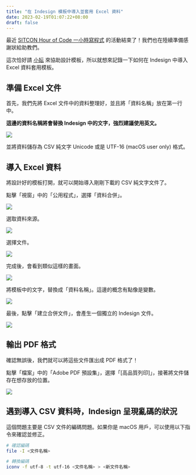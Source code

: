 ```yaml
---
title: "在 Indesign 模板中導入並套用 Excel 資料"
date: 2023-02-19T01:07:22+08:00
draft: false
---
```


最近 [SITCON Hour of Code 一小時寫程式](https://hackmd.io/@SITCON/2022-HoC) 的活動結束了！我們也在陸續準備感謝狀給助教們。

這次恰好請 [小妘](https://twitter.com/RuoyunLo) 來協助設計模板，所以就想來記錄一下如何在 Indesign 中導入 Excel 資料套用模板。

## 準備 Excel 文件

首先，我們先將 Excel 文件中的資料整理好，並且將「資料名稱」放在第一行中。

**這邊的資料名稱將會替換 Indesign 中的文字，強烈建議使用英文。**

![](https://i.imgur.com/7kVEsH4.png)

並將資料儲存為 CSV 純文字 Unicode 或是 UTF-16 (macOS user only) 格式。

## 導入 Excel 資料

將設計好的模板打開，就可以開始導入剛剛下載的 CSV 純文字文件了。

點擊「視窗」中的「公用程式」，選擇「資料合併」。

![](https://i.imgur.com/3M7BDl0.jpg)

選取資料來源。

![](https://i.imgur.com/C7EEvK0.jpg)

選擇文件。

![](https://i.imgur.com/Vz96C42.jpg)

完成後，會看到類似這樣的畫面。

![](https://i.imgur.com/v0tqGZu.jpg)

將模板中的文字，替換成「資料名稱」。這邊的概念有點像是變數。

![](https://i.imgur.com/5WceSwx.jpg)

最後，點擊「建立合併文件」，會產生一個獨立的 Indesign 文件。

![](https://i.imgur.com/IVb53xR.jpg)

## 輸出 PDF 格式

確認無誤後，我們就可以將這些文件匯出成 PDF 格式了！

點擊「檔案」中的「Adobe PDF 預設集」，選擇「[高品質列印]」，接著將文件儲存在想存放的位置。

![](https://i.imgur.com/2F1E7By.jpg)

## 遇到導入 CSV 資料時，Indesign 呈現亂碼的狀況

這個問題主要是 CSV 文件的編碼問題。如果你是 macOS 用戶，可以使用以下指令來確認並修正。

```bash
# 確認編碼
file -I <文件名稱>

# 轉換編碼
iconv -f utf-8 -t utf-16 <文件名稱> > <新文件名稱>
```